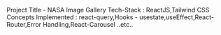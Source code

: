 Project Title - NASA Image Gallery
Tech-Stack : ReactJS,Tailwind CSS
Concepts Implemented : react-query,Hooks - usestate,useEffect,React-Router,Error Handling,React-Carousel ..etc..
